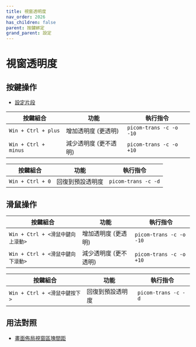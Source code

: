 ```yaml
---
title: 視窗透明度
nav_order: 2026
has_children: false
parent: 按鍵綁定
grand_parent: 設定
---
```



# 視窗透明度


## 按鍵操作

* [設定片段](https://github.com/samwhelp/note-about-bspwm/blob/gh-pages/_demo/config/bspwm-config/main/config/bspwm/share/gen/sxhkd-gen-rc/Section/Keybind/Layout/Gaps.conf)

| 按鍵組合      | 功能                               | 執行指令                                  |
| ------------- | ---------------------------------- | ----------------------------------------- |
| `Win + Ctrl + plus`   | 增加透明度 (更透明)   | `picom-trans -c -o -10`            |
| `Win + Ctrl + minus` | 減少透明度 (更不透明) | `picom-trans -c -o +10`  |


| 按鍵組合      | 功能                               | 執行指令                                  |
| ------------- | ---------------------------------- | ----------------------------------------- |
| `Win + Ctrl + 0`     | 回復到預設透明度    | `picom-trans -c -d`     |


## 滑鼠操作

| 按鍵組合      | 功能                               | 執行指令                                  |
| ------------- | ---------------------------------- | ----------------------------------------- |
| `Win + Ctrl + <滑鼠中鍵向上滾動>`   | 增加透明度 (更透明)   | `picom-trans -c -o -10`            |
| `Win + Ctrl + <滑鼠中鍵向下滾動>` | 減少透明度 (更不透明) | `picom-trans -c -o +10`  |


| 按鍵組合      | 功能                               | 執行指令                                  |
| ------------- | ---------------------------------- | ----------------------------------------- |
| `Win + Ctrl + <滑鼠中鍵按下>`     | 回復到預設透明度    | `picom-trans -c -d`     |




## 用法對照

* [畫面佈局視窗區塊間距](https://samwhelp.github.io/note-about-bspwm/read/scenario/main/layout-gaps.html)
